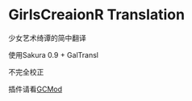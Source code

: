 # GirlsCreaionR Translation

少女艺术绮谭的简中翻译

使用Sakura 0.9 + GalTransl

不完全校正

插件请看[GCMod](https://github.com/anosu/GCMod)
